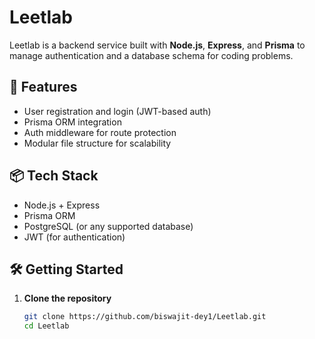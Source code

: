 # Leetlab

Leetlab is a backend service built with **Node.js**, **Express**, and **Prisma** to manage authentication and a database schema for coding problems.

## 🚀 Features

- User registration and login (JWT-based auth)
- Prisma ORM integration
- Auth middleware for route protection
- Modular file structure for scalability

## 📦 Tech Stack

- Node.js + Express
- Prisma ORM
- PostgreSQL (or any supported database)
- JWT (for authentication)

## 🛠️ Getting Started

1. **Clone the repository**
   ```bash
   git clone https://github.com/biswajit-dey1/Leetlab.git
   cd Leetlab
